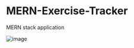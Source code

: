 # MERN-Exercise-Tracker
MERN stack application



![image](https://user-images.githubusercontent.com/94934469/185799947-53045b11-5d52-4447-9c2b-69c84033c63c.png)
